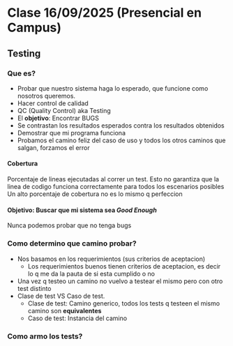 # Clase 16/09/2025 (Presencial en Campus)

## Testing

### Que es?
- Probar que nuestro sistema haga lo esperado, que funcione como nosotros queremos.
- Hacer control de calidad 
- QC (Quality Control) aka Testing
- El **objetivo**: Encontrar BUGS
- Se contrastan los resultados esperados contra los resultados obtenidos
- Demostrar que mi programa funciona
- Probamos el camino feliz del caso de uso y todos los otros caminos que salgan, forzamos el error

#### Cobertura
Porcentaje de lineas ejecutadas al correr un test.
Esto no garantiza que la linea de codigo funciona correctamente para todos los escenarios posibles
Un alto porcentaje de cobertura no es lo mismo q perfeccion

#### Objetivo: Buscar que mi sistema sea *Good Enough*
Nunca podemos probar que no tenga bugs

### Como determino que camino probar?
- Nos basamos en los requerimientos (sus criterios de aceptacion)
  - Los requerimientos buenos tienen criterios de aceptacion, es decir lo q me da la pauta de si esta cumplido o no
- Una vez q testeo un camino no vuelvo a testear el mismo pero con otro test distinto
- Clase de test VS Caso de test.
  - Clase de test: Camino generico, todos los tests q testeen el mismo camino son **equivalentes**
  - Caso de test: Instancia del camino

### Como armo los tests?

